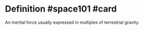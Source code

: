 # Definition #space101 #card

An inertial force usually expressed in multiples of terrestrial gravity.
